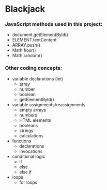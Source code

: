 # Blackjack

### JavaScript methods used in this project:
- document.getElementById()
- ELEMENT.textContent
- ARRAY.push()
- Math.floor()
- Math.random()

### Other coding concepts:
- variable declarations (let)
  - array
  - number
  - boolean
  - getElementById()
- variable assignments/reassignments
  - empty arrays
  - numbers
  - HTML elements
  - booleans
  - strings
  - calculations
- functions
  - declarations
  - invocations
- conditional logic
  - if
  - else
  - else if
- loops
  - for loops